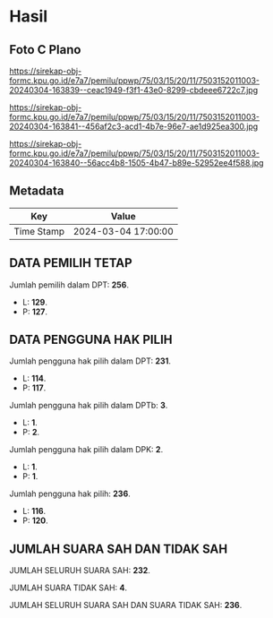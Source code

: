 # Hasil

## Foto C Plano

https://sirekap-obj-formc.kpu.go.id/e7a7/pemilu/ppwp/75/03/15/20/11/7503152011003-20240304-163839--ceac1949-f3f1-43e0-8299-cbdeee6722c7.jpg

https://sirekap-obj-formc.kpu.go.id/e7a7/pemilu/ppwp/75/03/15/20/11/7503152011003-20240304-163841--456af2c3-acd1-4b7e-96e7-ae1d925ea300.jpg

https://sirekap-obj-formc.kpu.go.id/e7a7/pemilu/ppwp/75/03/15/20/11/7503152011003-20240304-163840--56acc4b8-1505-4b47-b89e-52952ee4f588.jpg


## Metadata

| Key        | Value               |
| ---------- | ------------------- |
| Time Stamp | 2024-03-04 17:00:00 |


## DATA PEMILIH TETAP

Jumlah pemilih dalam DPT: **256**.
 * L: **129**.
 * P: **127**.

## DATA PENGGUNA HAK PILIH

Jumlah pengguna hak pilih dalam DPT: **231**.
 * L: **114**.
 * P: **117**.

Jumlah pengguna hak pilih dalam DPTb: **3**.
 * L: **1**.
 * P: **2**.

Jumlah pengguna hak pilih dalam DPK: **2**.
 * L: **1**.
 * P: **1**.

Jumlah pengguna hak pilih: **236**.
 * L: **116**.
 * P: **120**.

## JUMLAH SUARA SAH DAN TIDAK SAH

JUMLAH SELURUH SUARA SAH: **232**.

JUMLAH SUARA TIDAK SAH: **4**.

JUMLAH SELURUH SUARA SAH DAN SUARA TIDAK SAH: **236**.


